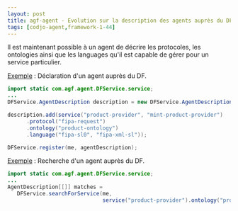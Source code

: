 ```yaml
---
layout: post
title: agf-agent - Evolution sur la description des agents auprès du DF
tags: [codjo-agent,framework-1-44]
---
```

Il est maintenant possible à un agent de décrire les protocoles, les ontologies ainsi que les languages qu'il est capable de gérer pour un service particulier.

<u>Exemple</u> : Déclaration d'un agent auprès du DF.
```java
import static com.agf.agent.DFService.service;
...
DFService.AgentDescription description = new DFService.AgentDescription();

description.add(service("product-provider", "mint-product-provider")
      .protocol("fipa-request")
      .ontology("product-ontology")
      .language("fipa-sl0", "fipa-xml-sl"));

DFService.register(me, agentDescription);
```


<u>Exemple</u> : Recherche d'un agent auprès du DF.
```java
import static com.agf.agent.DFService.service;
...
AgentDescription[[]] matches = 
   DFService.searchForService(me, 
                              service("product-provider").ontology("product-ontology"));
```
